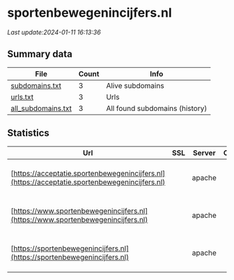 # sportenbewegenincijfers.nl
*Last update:2024-01-11 16:13:36*
## Summary data
| File       | Count | Info |
|------------|-------|------|
|[subdomains.txt](/data/sportenbewegenincijfers/subdomains.txt)|3|Alive subdomains|
|[urls.txt](/data/sportenbewegenincijfers/urls.txt)|3|Urls|
|[all_subdomains.txt](/data/sportenbewegenincijfers/all_subdomains.txt)|3|All found subdomains (history)|
## Statistics
| Url | SSL | Server | Cookie | HSTS | CSP | XFO | XXP | RP | Tech |
|------------|-------|------|------|------|------|------|------|------|------|
|[https://acceptatie.sportenbewegenincijfers.nl](https://acceptatie.sportenbewegenincijfers.nl)| |apache| |:white_check_mark: | |:white_check_mark: |:white_check_mark: |:white_check_mark: |Apache HTTP Server H...|
|[https://www.sportenbewegenincijfers.nl](https://www.sportenbewegenincijfers.nl)| |apache| |:white_check_mark: | |:white_check_mark: |:white_check_mark: |:white_check_mark: |Apache HTTP Server D...|
|[https://sportenbewegenincijfers.nl](https://sportenbewegenincijfers.nl)| |apache| |:white_check_mark: | |:white_check_mark: |:white_check_mark: |:white_check_mark: |Apache HTTP Server H...|